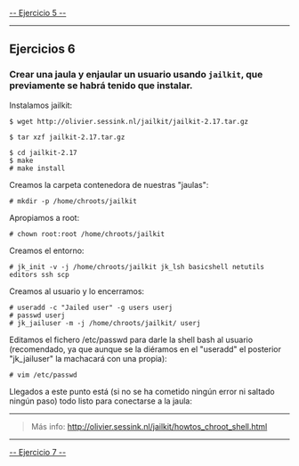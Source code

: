 [-- Ejercicio 5 --](./ejercicio05.md)

-------------------

## Ejercicios 6

### Crear una jaula y enjaular un usuario usando `jailkit`, que previamente se habrá tenido que instalar.

Instalamos jailkit:

    $ wget http://olivier.sessink.nl/jailkit/jailkit-2.17.tar.gz

    $ tar xzf jailkit-2.17.tar.gz

    $ cd jailkit-2.17
    $ make
    # make install


Creamos la carpeta contenedora de nuestras "jaulas":

    # mkdir -p /home/chroots/jailkit

Apropiamos a root:

    # chown root:root /home/chroots/jailkit

Creamos el entorno:

    # jk_init -v -j /home/chroots/jailkit jk_lsh basicshell netutils editors ssh scp

Creamos al usuario y lo encerramos:

    # useradd -c "Jailed user" -g users userj
    # passwd userj
    # jk_jailuser -m -j /home/chroots/jailkit/ userj

Editamos el fichero /etc/passwd para darle la shell bash al usuario (recomendado, ya que aunque se la diéramos en el "useradd" el posterior "jk_jailuser" la machacará con una propia):

    # vim /etc/passwd


Llegados a este punto está (si no se ha cometido ningún error ni saltado ningún paso) todo listo para conectarse a la jaula:


------------------

> Más info: http://olivier.sessink.nl/jailkit/howtos_chroot_shell.html

------------------

[-- Ejercicio 7 --](./ejercicio07.md)
